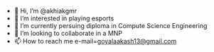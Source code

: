 - 👋 Hi, I’m @akhiakgmr
- 👀 I’m interested in playing esports
- 🌱 I’m currently persuing diploma in Compute Science Engineering
- 💞️ I’m looking to collaborate in a MNP
- 📫 How to reach me e-mail=goyalaakash13@gmail.com

<!---
akhiakgmr/akhiakgmr is a ✨ special ✨ repository because its `README.md` (this file) appears on your GitHub profile.
You can click the Preview link to take a look at your changes.
--->
